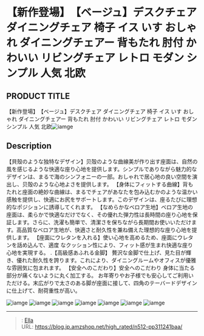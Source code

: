 # 【新作登場】　【ベージュ】デスクチェア ダイニングチェア 椅子 イス いす おしゃれ ダイニングチェアー 背もたれ 肘付 かわいい リビングチェア レトロ モダン シンプル 人気 北欧


## PRODUCT TITLE 

【新作登場】　【ベージュ】デスクチェア ダイニングチェア 椅子 イス いす おしゃれ ダイニングチェアー 背もたれ 肘付 かわいい リビングチェア レトロ モダン シンプル 人気 北欧![iamge](https://b2bfiles1.gigab2b.cn/image/wkseller/301/20230914_1f9dd94a9bcafafd123a593edc1715ce.jpg)

## Description

【貝殼のような独特なデザイン】贝殻のような曲線美が作り出す座面は、自然の風を感じるような快適な座り心地を提供します。シンプルでありながら魅力的なデザインは、まるで海のシンフォニーの一部。おしゃれで居心地の良い空間を演出し、贝殻のような心地よさを提供します。
【身体にフィットする曲線】背もたれと座面の絶妙な曲線は、まるでチェアがあなたを包み込むかのような温かい感触を提供し、快適にお尻をサポートします。このデザインは、座るたびに理想的なポジションに誘導してくれます。
【なめらかなベロア生地】ベロア生地の座面は、柔らかで快適なだけでなく、その優れた弾力性は長時間の座り心地を保証します。さらに、洗濯も簡単で、清潔さを保ちながら長期間お使いいただけます。高品質なベロア生地が、快適さと耐久性を兼ね備えた理想的な座り心地を提供します。
【座面にウレタンを入れる】使い心地を高めるため、座面にウレタンを話め込んで、適度 なクッション性により、フィット感が生まれ快適な座り心地を実現する。
.【高級感あふれる金脚】 贅沢な金脚で仕上げ、見た目が輝き、優れた耐久性を誇ります。これにより、ダイニングルームやオフィスが優雅な雰囲気に包まれます。
【安全へのこだわり】安全へのこだわり 身体に当たる部分が痛くないように丸く加工する。 お年寄りやお子様でも安心してご利用いただける。末広がりで太さのある脚が座面に接して、四角のテーバードデザインに仕上げて、耐荷重性が高い。




![iamge](https://b2bfiles1.gigab2b.cn/image/wkseller/301/20230914_2e2385e48313cca39368f977e90a670c.jpg)
![iamge](https://b2bfiles1.gigab2b.cn/image/wkseller/301/20230914_e70645aad73945a544c34ccf968daad6.jpg)
![iamge](https://b2bfiles1.gigab2b.cn/image/wkseller/301/20230914_cd90319459cbced93028837391412cab.jpg)
![iamge](https://b2bfiles1.gigab2b.cn/image/wkseller/301/20230914_9868a96bd6c279056558c20ffcbf8c2a.jpg)
![iamge](https://b2bfiles1.gigab2b.cn/image/wkseller/301/20230914_53e9d3da70bf59bb034b638be8b0ba3d.jpg)
![iamge](https://b2bfiles1.gigab2b.cn/image/wkseller/301/20230909_180abbf830584069c919825474d77a99.jpg)
![iamge](https://b2bfiles1.gigab2b.cn/image/wkseller/301/20230909_f2372544e05574e79aeb997483bbf32d.jpg)


---

> : [Ella](https://blog.jp.amzshop.net/)  
> URL: https://blog.jp.amzshop.net/high_rated/n512-pp311241baa/  

